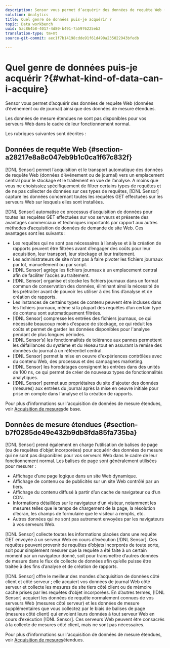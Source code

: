 ```yaml
---
description: Sensor vous permet d’acquérir des données de requête Web (données d’événement ou de journal) ainsi que des données de mesure étendues.
solution: Analytics
title: Quel genre de données puis-je acquérir ?
topic: Data workbench
uuid: 5ac864b8-4017-4d80-b491-7a5976225eb2
translation-type: tm+mt
source-git-commit: aec1f7b14198cdde91f61d490a235022943bfedb

---
```



# Quel genre de données puis-je acquérir ?{#what-kind-of-data-can-i-acquire}

Sensor vous permet d’acquérir des données de requête Web (données d’événement ou de journal) ainsi que des données de mesure étendues.

Les données de mesure étendues ne sont pas disponibles pour vos serveurs Web dans le cadre de leur fonctionnement normal.

Les rubriques suivantes sont décrites :

## Données de requête Web {#section-a28217e8a8c047eb9b1c0ca1f67c832f}

[!DNL Sensor] permet l’acquisition et le transport automatique des données de requête Web (données d’événement ou de journal) vers un emplacement central pour le stockage et le traitement en vue de l’analyse. A moins que vous ne choisissiez spécifiquement de filtrer certains types de requêtes et de ne pas collecter de données sur ces types de requêtes, [!DNL Sensor] capture les données concernant toutes les requêtes GET effectuées sur les serveurs Web sur lesquels elles sont installées.

[!DNL Sensor] automatise ce processus d’acquisition de données pour toutes les requêtes GET effectuées sur vos serveurs et présente des avantages commerciaux et techniques importants par rapport aux autres méthodes d’acquisition de données de demande de site Web. Ces avantages sont les suivants :

* Les requêtes qui ne sont pas nécessaires à l’analyse et à la création de rapports peuvent être filtrées avant d’engager des coûts pour leur acquisition, leur transport, leur stockage et leur traitement.
* Les administrateurs de site n’ont pas à faire pivoter les fichiers journaux par lot, manuellement ou par script.
* [!DNL Sensor] agrège les fichiers journaux à un emplacement central afin de faciliter l’accès au traitement.
* [!DNL Sensor] organise et stocke les fichiers journaux dans un format commun de conservation des données, éliminant ainsi la nécessité de les prétraiter avant de pouvoir les utiliser à des fins d’analyse et de création de rapports.
* Les instances de certains types de contenu peuvent être incluses dans les fichiers journaux, même si la plupart des requêtes d’un certain type de contenu sont automatiquement filtrées.
* [!DNL Sensor] compresse les entrées des fichiers journaux, ce qui nécessite beaucoup moins d&#39;espace de stockage, ce qui réduit les coûts et permet de garder les données disponibles pour l&#39;analyse pendant de plus longues périodes.
* [!DNL Sensor’s] les fonctionnalités de tolérance aux pannes permettent les défaillances du système et du réseau tout en assurant la remise des données du journal à un référentiel central.
* [!DNL Sensor] permet la mise en oeuvre d&#39;expériences contrôlées avec du contenu Web, des processus et des campagnes marketing.
* [!DNL Sensor] les horodatages consignent les entrées dans des unités de 100 ns, ce qui permet de créer de nouveaux types de fonctionnalités analytiques.
* [!DNL Sensor] permet aux propriétaires du site d&#39;ajouter des données (mesures) aux entrées du journal après la mise en oeuvre initiale pour prise en compte dans l&#39;analyse et la création de rapports.

Pour plus d&#39;informations sur l&#39;acquisition de données de mesure étendues, voir [Acquisition de mesures](../../home/c-undst-pg-tag/c-acq-bsln-msmts/c-acq-bsln-msmts.md#concept-ed9b4b21693a4bafac75d60708b9b6fe)de base.

## Données de mesure étendues {#section-b7f0285de49e432b9db8fda85fa735ba}

[!DNL Sensor] prend également en charge l’utilisation de balises de page (ou de requêtes d’objet incorporées) pour acquérir des données de mesure qui ne sont pas disponibles pour vos serveurs Web dans le cadre de leur fonctionnement normal. Les balises de page sont généralement utilisées pour mesurer :

* Affichage d’une page logique dans un site Web dynamique.
* Affichage de contenu ou de publicités sur un site Web contrôlé par un tiers.
* Affichage du contenu diffusé à partir d’un cache de navigateur ou d’un CDN.
* Informations détaillées sur le navigateur d’un visiteur, notamment les mesures telles que le temps de chargement de la page, la résolution d’écran, les champs de formulaire que le visiteur a remplis, etc.
* Autres données qui ne sont pas autrement envoyées par les navigateurs à vos serveurs Web.

[!DNL Sensor] collecte toutes les informations placées dans une requête GET envoyée à un serveur Web en cours d’exécution [!DNL Sensor]. Ces requêtes peuvent provenir de requêtes d’objets incorporés de toute sorte, soit pour simplement mesurer que la requête a été faite à un certain moment par un navigateur donné, soit pour transmettre d’autres données de mesure dans le flux de collecte de données afin qu’elle puisse être traitée à des fins d’analyse et de création de rapports.

[!DNL Sensor] offre le meilleur des mondes d’acquisition de données côté client et côté serveur ; elle acquiert vos données de journal Web côté serveur et collecte les mesures de site tiers côté client ou de mémoire cache prises par les requêtes d’objet incorporées. En d’autres termes, [!DNL Sensor] acquiert les données de requête normalement connues de vos serveurs Web (mesures côté serveur) et les données de mesure supplémentaires que vous collectez par le biais de balises de page (mesures côté client) qui envoient leurs données à tout serveur Web en cours d’exécution [!DNL Sensor]. Ces serveurs Web peuvent être consacrés à la collecte de mesures côté client, mais ne sont pas nécessaires.

Pour plus d&#39;informations sur l&#39;acquisition de données de mesure étendues, voir [Acquisition de mesures](../../home/c-undst-pg-tag/c-acq-ext-msmt/c-acq-ext-msmt.md#concept-d171a6d2bde843cdb65bcfe69c6a4944)étendues.
